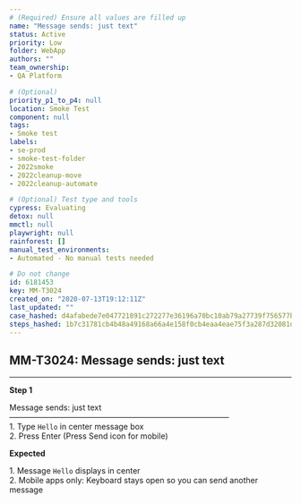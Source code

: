 ```yaml
---
# (Required) Ensure all values are filled up
name: "Message sends: just text"
status: Active
priority: Low
folder: WebApp
authors: ""
team_ownership: 
- QA Platform

# (Optional)
priority_p1_to_p4: null
location: Smoke Test
component: null
tags: 
- Smoke test
labels: 
- se-prod
- smoke-test-folder
- 2022smoke
- 2022cleanup-move
- 2022cleanup-automate

# (Optional) Test type and tools
cypress: Evaluating
detox: null
mmctl: null
playwright: null
rainforest: []
manual_test_environments: 
- Automated - No manual tests needed

# Do not change
id: 6181453
key: MM-T3024
created_on: "2020-07-13T19:12:11Z"
last_updated: ""
case_hashed: d4afabede7e047721891c272277e36196a70bc10ab79a27739f756577b2e779e95760861b4ce410a14228c2ea9b5d7d6
steps_hashed: 1b7c31781cb4b48a49168a66a4e158f0cb4eaa4eae75f3a287d32081d25c2502d2fca3e490edb680ad8452bac5a2977d
---
```


<!-- (Auto-generated) Based on frontmatter's "key" and "name" -->

## MM-T3024: Message sends: just text

---

**Step 1**

Message sends: just text\
————————————————————————————\
1\. Type `Hello` in center message box\
2\. Press Enter (Press Send icon for mobile)

**Expected**

1\. Message `Hello` displays in center\
2\. Mobile apps only: Keyboard stays open so you can send another message

